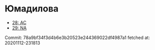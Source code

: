 # Юмадилова
- [28: AC](28.md)
- [29: NA](29.md)

Commit: 78a9bf34f3d4b6e3b20523e244369022df4987a1
 fetched at: 20201112-231813

